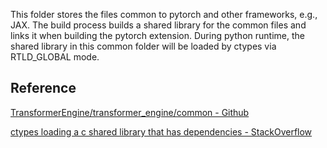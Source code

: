This folder stores the files common to pytorch and other frameworks, e.g., JAX. The build process builds a shared library for the common files and links it when building the pytorch extension. During python runtime, the shared library in this common folder will be loaded by ctypes via RTLD_GLOBAL mode.

## Reference 
[TransformerEngine/transformer_engine/common - Github](https://github.com/NVIDIA/TransformerEngine/blob/main/transformer_engine/common)

[ctypes loading a c shared library that has dependencies - StackOverflow](https://stackoverflow.com/a/30845750)
